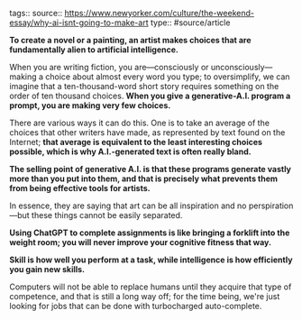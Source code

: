 tags::
source:: https://www.newyorker.com/culture/the-weekend-essay/why-ai-isnt-going-to-make-art
type:: #source/article


**To create a novel or a painting, an artist makes choices that are fundamentally alien to artificial intelligence.**


When you are writing fiction, you are—consciously or unconsciously—making a choice about almost every word you type; to oversimplify, we can imagine that a ten-thousand-word short story requires something on the order of ten thousand choices. **When you give a generative-A.I. program a prompt, you are making very few choices.**

There are various ways it can do this. One is to take an average of the choices that other writers have made, as represented by text found on the Internet; **that average is equivalent to the least interesting choices possible, which is why A.I.-generated text is often really bland.**

**The selling point of generative A.I. is that these programs generate vastly more than you put into them, and that is precisely what prevents them from being effective tools for artists.**

In essence, they are saying that art can be all inspiration and no perspiration—but these things cannot be easily separated.

**Using ChatGPT to complete assignments is like bringing a forklift into the weight room; you will never improve your cognitive fitness that way.**

**Skill is how well you perform at a task, while intelligence is how efficiently you gain new skills.**

Computers will not be able to replace humans until they acquire that type of competence, and that is still a long way off; for the time being, we're just looking for jobs that can be done with turbocharged auto-complete.
